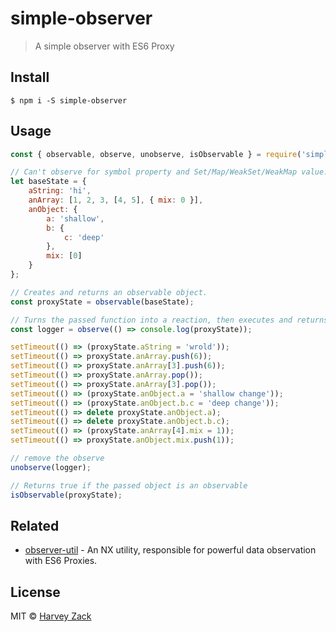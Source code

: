 # simple-observer

> A simple observer with ES6 Proxy

## Install

```
$ npm i -S simple-observer
```

## Usage

```js
const { observable, observe, unobserve, isObservable } = require('simple-observer');

// Can't observe for symbol property and Set/Map/WeakSet/WeakMap value.
let baseState = {
	aString: 'hi',
	anArray: [1, 2, 3, [4, 5], { mix: 0 }],
	anObject: {
		a: 'shallow',
		b: {
			c: 'deep'
		},
		mix: [0]
	}
};

// Creates and returns an observable object.
const proxyState = observable(baseState);

// Turns the passed function into a reaction, then executes and returns it. 
const logger = observe(() => console.log(proxyState));

setTimeout(() => (proxyState.aString = 'wrold'));
setTimeout(() => proxyState.anArray.push(6));
setTimeout(() => proxyState.anArray[3].push(6));
setTimeout(() => proxyState.anArray.pop());
setTimeout(() => proxyState.anArray[3].pop());
setTimeout(() => (proxyState.anObject.a = 'shallow change'));
setTimeout(() => (proxyState.anObject.b.c = 'deep change'));
setTimeout(() => delete proxyState.anObject.a);
setTimeout(() => delete proxyState.anObject.b.c);
setTimeout(() => (proxyState.anArray[4].mix = 1));
setTimeout(() => proxyState.anObject.mix.push(1));

// remove the observe
unobserve(logger);

// Returns true if the passed object is an observable
isObservable(proxyState);
```

## Related

- [observer-util](https://github.com/nx-js/observer-util) - An NX utility, responsible for powerful data observation with ES6 Proxies.

## License

MIT © [Harvey Zack](https://www.zhw-island.com/)
